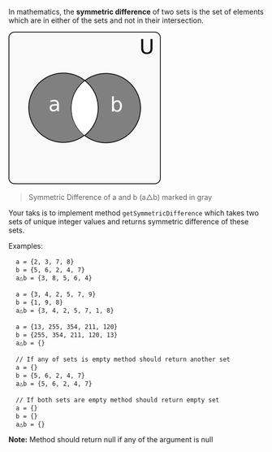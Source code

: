 In mathematics, the **symmetric difference** of two sets is the set of elements which are in either of the sets and not in their intersection.

![Symmetric Difference](https://github.com/Saka7/codewars-katas/blob/master/SymmetricDifference/Symmetric-Difference.png)
> Symmetric Difference of a and b (a△b) marked in gray

Your taks is to implement method ``` getSymmetricDifference ``` which takes two sets of unique integer values and returns symmetric difference of these sets.

Examples:
```
  a = {2, 3, 7, 8}
  b = {5, 6, 2, 4, 7}
  a△b = {3, 8, 5, 6, 4}

  a = {3, 4, 2, 5, 7, 9}
  b = {1, 9, 8}
  a△b = {3, 4, 2, 5, 7, 1, 8}

  a = {13, 255, 354, 211, 120}
  b = {255, 354, 211, 120, 13}
  a△b = {}

  // If any of sets is empty method should return another set
  a = {}
  b = {5, 6, 2, 4, 7}
  a△b = {5, 6, 2, 4, 7}

  // If both sets are empty method should return empty set
  a = {}
  b = {}
  a△b = {}

```


**Note:** Method should return null if any of the argument is null
